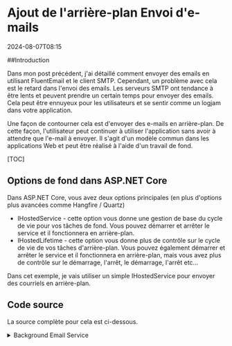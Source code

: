 # Ajout de l'arrière-plan Envoi d'e-mails

<!--category-- ASP.NET -->
<datetime class="hidden">2024-08-07T08:15</datetime>

##Introduction

Dans mon post précédent, j'ai détaillé comment envoyer des emails en utilisant FluentEmail et le client SMTP. Cependant, un problème avec cela est le retard dans l'envoi des emails. Les serveurs SMTP ont tendance à être lents et peuvent prendre un certain temps pour envoyer des emails. Cela peut être ennuyeux pour les utilisateurs et se sentir comme un logjam dans votre application.

Une façon de contourner cela est d'envoyer des e-mails en arrière-plan. De cette façon, l'utilisateur peut continuer à utiliser l'application sans avoir à attendre que l'e-mail à envoyer. Il s'agit d'un modèle commun dans les applications Web et peut être réalisé à l'aide d'un travail de fond.

[TOC]

## Options de fond dans ASP.NET Core

Dans ASP.NET Core, vous avez deux options principales (en plus d'options plus avancées comme Hangfire / Quartz)

- IHostedService - cette option vous donne une gestion de base du cycle de vie pour vos tâches de fond. Vous pouvez démarrer et arrêter le service et il fonctionnera en arrière-plan.
- IHostedLifetime - cette option vous donne plus de contrôle sur le cycle de vie de vos tâches d'arrière-plan. Vous pouvez également démarrer et arrêter le service et il fonctionnera en arrière-plan, mais vous avez plus de contrôle sur le démarrage, l'arrêt, le démarrage, l'arrêt etc...

Dans cet exemple, je vais utiliser un simple IHostedService pour envoyer des courriels en arrière-plan.

## Code source

La source complète pour cela est ci-dessous.

<details>
<summary>Background Email Service</summary>
```csharp
using System.Threading.Tasks.Dataflow;
using Mostlylucid.Email.Models;

namespace Mostlylucid.Email
{
    public class EmailSenderHostedService(EmailService emailService, ILogger<EmailSenderHostedService> logger)
        : IHostedService, IDisposable
    {
        private readonly BufferBlock<BaseEmailModel> _mailMessages = new();
        private Task _sendTask = Task.CompletedTask;
        private CancellationTokenSource cancellationTokenSource = new();

        public async Task SendEmailAsync(BaseEmailModel message)
        {
            await _mailMessages.SendAsync(message);
        }

        public Task StartAsync(CancellationToken cancellationToken)
        {
            logger.LogInformation("Starting background e-mail delivery");
            // Start the background task
            _sendTask = DeliverAsync(cancellationTokenSource.Token);
            return Task.CompletedTask;
        }

        public async Task StopAsync(CancellationToken cancellationToken)
        {
            logger.LogInformation("Stopping background e-mail delivery");

            // Cancel the token to signal the background task to stop
            await cancellationTokenSource.CancelAsync();

            // Wait until the background task completes or the cancellation token triggers
            await Task.WhenAny(_sendTask, Task.Delay(Timeout.Infinite, cancellationToken));
        }

        private async Task DeliverAsync(CancellationToken token)
        {
            logger.LogInformation("E-mail background delivery started");

            while (!token.IsCancellationRequested)
            {
                BaseEmailModel? message = null;
                try
                {if(_mailMessages.Count == 0) continue;
                    message = await _mailMessages.ReceiveAsync(token);
                    switch (message)
                    {
                        case ContactEmailModel contactEmailModel:
                            await emailService.SendContactEmail(contactEmailModel);
                            break;
                        case CommentEmailModel commentEmailModel:
                            await emailService.SendCommentEmail(commentEmailModel);
                            break;
                    }
                    logger.LogInformation("Email from {SenderEmail} sent", message.SenderEmail);
                }
                catch (OperationCanceledException)
                {
                    break;
                }
                catch (Exception exc)
                {
                    logger.LogError(exc, "Couldn't send an e-mail from {SenderEmail}", message?.SenderEmail);
                    await Task.Delay(1000, token); // Delay and respect the cancellation token
                    if (message != null)
                    {
                        await _mailMessages.SendAsync(message, token);
                    }
                }
            }

            logger.LogInformation("E-mail background delivery stopped");
        }

        public void Dispose()
        {
            cancellationTokenSource.Cancel();
            cancellationTokenSource.Dispose();
        }
    }
}
```

</details>
Ici vous pouvez voir que nous gérons le démarrage du service et la configuration d'un nouveau BufferBlock pour tenir les emails.

```csharp
public class EmailSenderHostedService(EmailService emailService, ILogger<EmailSenderHostedService> logger)
        : IHostedService, IDisposable
    {
        private readonly BufferBlock<BaseEmailModel> _mailMessages = new();
        private Task _sendTask = Task.CompletedTask;
        private CancellationTokenSource cancellationTokenSource = new();
```

Nous avons également mis en place une nouvelle tâche pour livrer les e-mails en arrière-plan.
et une AnnulationTokenSource pour annuler gracieusement la tâche lorsque nous voulons arrêter le service.

Nous commençons ensuite le service hébergé avec StartAsync et fournissons le point d'entrée pour d'autres services pour envoyer un e-mail.

```csharp
 public async Task SendEmailAsync(BaseEmailModel message)
        {
            await _mailMessages.SendAsync(message);
        }

        public Task StartAsync(CancellationToken cancellationToken)
        {
            logger.LogInformation("Starting background e-mail delivery");
            // Start the background task
            _sendTask = DeliverAsync(cancellationTokenSource.Token);
            return Task.CompletedTask;
        }
```

Dans notre classe de configuration, nous devons maintenant enregistrer le service avec le conteneur DI et démarrer le service hébergé

```csharp
       services.AddSingleton<EmailSenderHostedService>();
        services.AddHostedService(provider => provider.GetRequiredService<EmailSenderHostedService>());
```

Maintenant, nous pouvons envoyer des courriels en arrière-plan en appelant la méthode SendEmailAsync sur le service EmailSenderHostedService.
Par exemple, pour le formulaire de contact, nous le faisons.

```csharp
            var contactModel = new ContactEmailModel()
            {
                SenderEmail = user.email,
                SenderName =user.name,
                Comment = commentHtml,
            };
            await sender.SendEmailAsync(contactModel);
```

Dans le code ci-dessus, ceci ajoute ce message à notre`BufferBlock<BaseEmailModel>` _mailMessages et la tâche d'arrière-plan vont la récupérer et envoyer l'email.

```csharp
   private async Task DeliverAsync(CancellationToken token)
        {
          ...

            while (!token.IsCancellationRequested)
            {
                BaseEmailModel? message = null;
                try
                {if(_mailMessages.Count == 0) continue;
                    message = await _mailMessages.ReceiveAsync(token);
                    switch (message)
                    {
                        case ContactEmailModel contactEmailModel:
                            await emailService.SendContactEmail(contactEmailModel);
                            break;
                        case CommentEmailModel commentEmailModel:
                            await emailService.SendCommentEmail(commentEmailModel);
                            break;
                    }
                    logger.LogInformation("Email from {SenderEmail} sent", message.SenderEmail);
           ...
            }

            logger.LogInformation("E-mail background delivery stopped");
        }
```

Cela sera alors en boucle jusqu'à ce que nous arrêtions le service et continuons à surveiller le BufferBlock pour de nouveaux courriels à envoyer.